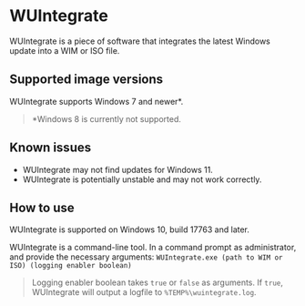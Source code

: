 # WUIntegrate

WUIntegrate is a piece of software that integrates the latest Windows update into a WIM or ISO file.

## Supported image versions
WUIntegrate supports Windows 7 and newer*.
>*Windows 8 is currently not supported.

## Known issues
- WUIntegrate may not find updates for Windows 11.
- WUIntegrate is potentially unstable and may not work correctly.

## How to use
WUIntegrate is supported on Windows 10, build 17763 and later.

WUIntegrate is a command-line tool. In a command prompt as administrator, and provide the necessary arguments:
```WUIntegrate.exe (path to WIM or ISO) (logging enabler boolean)```

> Logging enabler boolean takes ``true`` or ``false`` as arguments. If ``true``, WUIntegrate will output a logfile to ``%TEMP%\wuintegrate.log``.